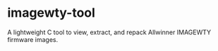 # imagewty-tool
A lightweight C tool to view, extract, and repack Allwinner IMAGEWTY firmware images.
